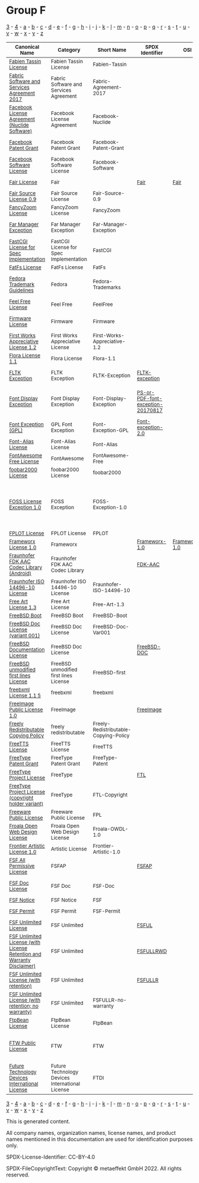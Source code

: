 # Group F

[3](../[3]/README.md) -
[4](../[4]/README.md) -
[a](../[a]/README.md) - 
[b](../[b]/README.md) - 
[c](../[c]/README.md) - 
[d](../[d]/README.md) - 
[e](../[e]/README.md) - 
[f](../[f]/README.md) - 
[g](../[g]/README.md) - 
[h](../[h]/README.md) - 
[i](../[i]/README.md) - 
[j](../[j]/README.md) - 
[k](../[k]/README.md) - 
[l](../[l]/README.md) - 
[m](../[m]/README.md) - 
[n](../[n]/README.md) - 
[o](../[o]/README.md) - 
[p](../[p]/README.md) - 
[q](../[q]/README.md) - 
[r](../[r]/README.md) - 
[s](../[s]/README.md) - 
[t](../[t]/README.md) - 
[u](../[u]/README.md) - 
[v](../[v]/README.md) - 
[w](../[w]/README.md) - 
[x](../[x]/README.md) - 
[y](../[y]/README.md) - 
[z](../[z]/README.md)

|<sup>Canonical Name</sup>|<sup>Category</sup>|<sup>Short Name</sup>|<sup>SPDX Identifier</sup>|<sup>OSI</sup>|<sup>Open CoDE</sup>|<sup>ScanCode</sup>|<sup>Matched ScanCode</sup>|<sup>Type</sup>|
| --- | --- | --- | --- | --- | --- | --- | --- | --- |
|<sup>[Fabien Tassin License]([fa]/Fabien-Tassin-License.yaml)</sup>|<sup>Fabien Tassin License</sup>|<sup>Fabien-Tassin</sup>| | |<sup> </sup>|<sup>[fabien-tassin](https://github.com/nexB/scancode-toolkit/blob/develop/src/licensedcode/data/licenses/fabien-tassin.LICENSE)</sup>|<sup>[fabien-tassin](https://github.com/nexB/scancode-toolkit/blob/develop/src/licensedcode/data/licenses/fabien-tassin.LICENSE)</sup>|<sup>terms</sup>|
|<sup>[Fabric Software and Services Agreement 2017]([fa]/Fabric-Software-and-Services-Agreement-2017.yaml)</sup>|<sup>Fabric Software and Services Agreement</sup>|<sup>Fabric-Agreement-2017</sup>| | |<sup> </sup>|<sup>[fabric-agreement-2017](https://github.com/nexB/scancode-toolkit/blob/develop/src/licensedcode/data/licenses/fabric-agreement-2017.LICENSE)</sup>|<sup>[fabric-agreement-2017](https://github.com/nexB/scancode-toolkit/blob/develop/src/licensedcode/data/licenses/fabric-agreement-2017.LICENSE)</sup>|<sup>terms</sup>|
|<sup>[Facebook License Agreement (Nuclide Software)]([fa]/Facebook-License-Agreement-(Nuclide-Software).yaml)</sup>|<sup>Facebook License Agreement</sup>|<sup>Facebook-Nuclide</sup>| | |<sup> </sup>|<sup>[facebook-nuclide](https://github.com/nexB/scancode-toolkit/blob/develop/src/licensedcode/data/licenses/facebook-nuclide.LICENSE)</sup>|<sup>[facebook-nuclide](https://github.com/nexB/scancode-toolkit/blob/develop/src/licensedcode/data/licenses/facebook-nuclide.LICENSE)</sup>|<sup>terms</sup>|
|<sup>[Facebook Patent Grant]([fa]/Facebook-Patent-Grant.yaml)</sup>|<sup>Facebook Patent Grant</sup>|<sup>Facebook-Patent-Grant</sup>| | |<sup> </sup>|<sup>[facebook-patent-rights-2](https://github.com/nexB/scancode-toolkit/blob/develop/src/licensedcode/data/licenses/facebook-patent-rights-2.LICENSE)</sup>|<sup>[facebook-patent-rights-2](https://github.com/nexB/scancode-toolkit/blob/develop/src/licensedcode/data/licenses/facebook-patent-rights-2.LICENSE)</sup>|<sup>terms</sup>|
|<sup>[Facebook Software License]([fa]/Facebook-Software-License.yaml)</sup>|<sup>Facebook Software License</sup>|<sup>Facebook-Software</sup>| | |<sup> </sup>|<sup>[facebook-software-license](https://github.com/nexB/scancode-toolkit/blob/develop/src/licensedcode/data/licenses/facebook-software-license.LICENSE)</sup>|<sup>[facebook-software-license](https://github.com/nexB/scancode-toolkit/blob/develop/src/licensedcode/data/licenses/facebook-software-license.LICENSE)</sup>|<sup>terms</sup>|
|<sup>[Fair License]([fa]/Fair-License.yaml)</sup>|<sup>Fair</sup>|<sup> </sup>|<sup>[Fair](https://spdx.org/licenses/Fair.html)</sup>|<sup>[Fair](https://opensource.org/licenses/Fair)</sup>|<sup>not approved</sup>|<sup>[fair](https://github.com/nexB/scancode-toolkit/blob/develop/src/licensedcode/data/licenses/fair.LICENSE)</sup>|<sup>[fair](https://github.com/nexB/scancode-toolkit/blob/develop/src/licensedcode/data/licenses/fair.LICENSE)</sup>|<sup>terms</sup>|
|<sup>[Fair Source License 0.9]([fa]/Fair-Source-License-0.9.yaml)</sup>|<sup>Fair Source License</sup>|<sup>Fair-Source-0.9</sup>| | |<sup> </sup>|<sup>[fair-source-0.9](https://github.com/nexB/scancode-toolkit/blob/develop/src/licensedcode/data/licenses/fair-source-0.9.LICENSE)</sup>|<sup>[fair-source-0.9](https://github.com/nexB/scancode-toolkit/blob/develop/src/licensedcode/data/licenses/fair-source-0.9.LICENSE)</sup>|<sup>terms</sup>|
|<sup>[FancyZoom License]([fa]/FancyZoom-License.yaml)</sup>|<sup>FancyZoom License</sup>|<sup>FancyZoom</sup>| | |<sup> </sup>|<sup>[fancyzoom](https://github.com/nexB/scancode-toolkit/blob/develop/src/licensedcode/data/licenses/fancyzoom.LICENSE)</sup>|<sup>[fancyzoom](https://github.com/nexB/scancode-toolkit/blob/develop/src/licensedcode/data/licenses/fancyzoom.LICENSE)</sup>|<sup>terms</sup>|
|<sup>[Far Manager Exception]([fa]/Far-Manager-Exception.yaml)</sup>|<sup>Far Manager Exception</sup>|<sup>Far-Manager-Exception</sup>| | |<sup> </sup>|<sup>[far-manager-exception](https://github.com/nexB/scancode-toolkit/blob/develop/src/licensedcode/data/licenses/far-manager-exception.LICENSE)</sup>|<sup>[far-manager-exception](https://github.com/nexB/scancode-toolkit/blob/develop/src/licensedcode/data/licenses/far-manager-exception.LICENSE)</sup>|<sup>exception</sup>|
|<sup>[FastCGI License for Spec Implementation]([fa]/FastCGI-License-for-Spec-Implementation.yaml)</sup>|<sup>FastCGI License for Spec Implementation</sup>|<sup>FastCGI</sup>| | |<sup> </sup>|<sup>[openmarket-fastcgi](https://github.com/nexB/scancode-toolkit/blob/develop/src/licensedcode/data/licenses/openmarket-fastcgi.LICENSE)</sup>|<sup>[openmarket-fastcgi](https://github.com/nexB/scancode-toolkit/blob/develop/src/licensedcode/data/licenses/openmarket-fastcgi.LICENSE)</sup>|<sup>terms</sup>|
|<sup>[FatFs License]([fa]/FatFs-License.yaml)</sup>|<sup>FatFs License</sup>|<sup>FatFs</sup>| | |<sup> </sup>|<sup>[fatfs](https://github.com/nexB/scancode-toolkit/blob/develop/src/licensedcode/data/licenses/fatfs.LICENSE)</sup>|<sup>[fatfs](https://github.com/nexB/scancode-toolkit/blob/develop/src/licensedcode/data/licenses/fatfs.LICENSE)</sup>|<sup>terms</sup>|
|<sup>[Fedora Trademark Guidelines]([fe]/Fedora-Trademark-Guidelines.yaml)</sup>|<sup>Fedora</sup>|<sup>Fedora-Trademarks</sup>| | |<sup> </sup>| |<sup>[generic-trademark](https://github.com/nexB/scancode-toolkit/blob/develop/src/licensedcode/data/licenses/generic-trademark.LICENSE), [proprietary-license](https://github.com/nexB/scancode-toolkit/blob/develop/src/licensedcode/data/licenses/proprietary-license.LICENSE)</sup>|<sup>terms</sup>|
|<sup>[Feel Free License]([fe]/Feel-Free-License.yaml)</sup>|<sup>Feel Free</sup>|<sup>FeelFree</sup>| | |<sup> </sup>| | |<sup>terms</sup>|
|<sup>[Firmware License]([fi]/Firmware-License.yaml)</sup>|<sup>Firmware</sup>|<sup>Firmware</sup>| | |<sup> </sup>|<sup>[binary-linux-firmware](https://github.com/nexB/scancode-toolkit/blob/develop/src/licensedcode/data/licenses/binary-linux-firmware.LICENSE)</sup>|<sup>[bsd-new](https://github.com/nexB/scancode-toolkit/blob/develop/src/licensedcode/data/licenses/bsd-new.LICENSE)</sup>|<sup>terms</sup>|
|<sup>[First Works Appreciative License 1.2]([fi]/First-Works-Appreciative-License-1.2.yaml)</sup>|<sup>First Works Appreciative License</sup>|<sup>First-Works-Appreciative-1.2</sup>| | |<sup> </sup>|<sup>[first-works-appreciative-1.2](https://github.com/nexB/scancode-toolkit/blob/develop/src/licensedcode/data/licenses/first-works-appreciative-1.2.LICENSE)</sup>|<sup>[first-works-appreciative-1.2](https://github.com/nexB/scancode-toolkit/blob/develop/src/licensedcode/data/licenses/first-works-appreciative-1.2.LICENSE)</sup>|<sup>terms</sup>|
|<sup>[Flora License 1.1]([fl]/Flora-License-1.1.yaml)</sup>|<sup>Flora License</sup>|<sup>Flora-1.1</sup>| | |<sup> </sup>|<sup>[flora-1.1](https://github.com/nexB/scancode-toolkit/blob/develop/src/licensedcode/data/licenses/flora-1.1.LICENSE)</sup>|<sup>[flora-1.1](https://github.com/nexB/scancode-toolkit/blob/develop/src/licensedcode/data/licenses/flora-1.1.LICENSE)</sup>|<sup>terms</sup>|
|<sup>[FLTK Exception]([fl]/FLTK-Exception.yaml)</sup>|<sup>FLTK Exception</sup>|<sup>FLTK-Exception</sup>|<sup>[FLTK-exception](https://spdx.org/licenses/FLTK-exception.html)</sup>| |<sup> </sup>|<sup>[lgpl-2.0-fltk](https://github.com/nexB/scancode-toolkit/blob/develop/src/licensedcode/data/licenses/lgpl-2.0-fltk.LICENSE)</sup>|<sup>[fltk-exception-lgpl-2.0](https://github.com/nexB/scancode-toolkit/blob/develop/src/licensedcode/data/licenses/fltk-exception-lgpl-2.0.LICENSE)</sup>|<sup>exception</sup>|
|<sup>[Font Display Exception]([fo]/Font-Display-Exception.yaml)</sup>|<sup>Font Display Exception</sup>|<sup>Font-Display-Exception</sup>|<sup>[PS-or-PDF-font-exception-20170817](https://spdx.org/licenses/PS-or-PDF-font-exception-20170817.html)</sup>| |<sup> </sup>|<sup>[ps-or-pdf-font-exception-20170817](https://github.com/nexB/scancode-toolkit/blob/develop/src/licensedcode/data/licenses/ps-or-pdf-font-exception-20170817.LICENSE)</sup>|<sup>[agpl-3.0](https://github.com/nexB/scancode-toolkit/blob/develop/src/licensedcode/data/licenses/agpl-3.0.LICENSE), [ps-or-pdf-font-exception-20170817](https://github.com/nexB/scancode-toolkit/blob/develop/src/licensedcode/data/licenses/ps-or-pdf-font-exception-20170817.LICENSE)</sup>|<sup>exception</sup>|
|<sup>[Font Exception (GPL)]([fo]/Font-Exception-(GPL).yaml)</sup>|<sup>GPL Font Exception</sup>|<sup>Font-Exception-GPL</sup>|<sup>[Font-exception-2.0](https://spdx.org/licenses/Font-exception-2.0.html)</sup>| |<sup> </sup>|<sup>[font-exception-gpl](https://github.com/nexB/scancode-toolkit/blob/develop/src/licensedcode/data/licenses/font-exception-gpl.LICENSE)</sup>|<sup>[font-exception-gpl](https://github.com/nexB/scancode-toolkit/blob/develop/src/licensedcode/data/licenses/font-exception-gpl.LICENSE)</sup>|<sup>exception</sup>|
|<sup>[Font-Alias License]([fo]/Font-Alias-License.yaml)</sup>|<sup>Font-Alias License</sup>|<sup>Font-Alias</sup>| | |<sup> </sup>|<sup>[font-alias](https://github.com/nexB/scancode-toolkit/blob/develop/src/licensedcode/data/licenses/font-alias.LICENSE)</sup>|<sup>[font-alias](https://github.com/nexB/scancode-toolkit/blob/develop/src/licensedcode/data/licenses/font-alias.LICENSE)</sup>|<sup>terms</sup>|
|<sup>[FontAwesome Free License]([fo]/FontAwesome-Free-License.yaml)</sup>|<sup>FontAwesome</sup>|<sup>FontAwesome-Free</sup>| | |<sup> </sup>| |<sup>[cc-by-4.0](https://github.com/nexB/scancode-toolkit/blob/develop/src/licensedcode/data/licenses/cc-by-4.0.LICENSE), [mit](https://github.com/nexB/scancode-toolkit/blob/develop/src/licensedcode/data/licenses/mit.LICENSE), [ofl-1.1](https://github.com/nexB/scancode-toolkit/blob/develop/src/licensedcode/data/licenses/ofl-1.1.LICENSE)</sup>|<sup>terms</sup>|
|<sup>[foobar2000 License]([fo]/foobar2000-License.yaml)</sup>|<sup>foobar2000 License</sup>|<sup>foobar2000</sup>| | |<sup> </sup>|<sup>[foobar2000](https://github.com/nexB/scancode-toolkit/blob/develop/src/licensedcode/data/licenses/foobar2000.LICENSE)</sup>|<sup>[foobar2000](https://github.com/nexB/scancode-toolkit/blob/develop/src/licensedcode/data/licenses/foobar2000.LICENSE)</sup>|<sup>terms</sup>|
|<sup>[FOSS License Exception 1.0]([fo]/FOSS-License-Exception-1.0.yaml)</sup>|<sup>FOSS Exception</sup>|<sup>FOSS-Exception-1.0</sup>| | |<sup> </sup>| |<sup>[gpl-1.0-plus](https://github.com/nexB/scancode-toolkit/blob/develop/src/licensedcode/data/licenses/gpl-1.0-plus.LICENSE), [oracle-mysql-foss-exception-2.0](https://github.com/nexB/scancode-toolkit/blob/develop/src/licensedcode/data/licenses/oracle-mysql-foss-exception-2.0.LICENSE), [unknown-license-reference](https://github.com/nexB/scancode-toolkit/blob/develop/src/licensedcode/data/licenses/unknown-license-reference.LICENSE)</sup>|<sup>exception</sup>|
|<sup>[FPLOT License]([fp]/FPLOT-License.yaml)</sup>|<sup>FPLOT License</sup>|<sup>FPLOT</sup>| | |<sup> </sup>|<sup>[fplot](https://github.com/nexB/scancode-toolkit/blob/develop/src/licensedcode/data/licenses/fplot.LICENSE)</sup>|<sup>[fplot](https://github.com/nexB/scancode-toolkit/blob/develop/src/licensedcode/data/licenses/fplot.LICENSE)</sup>|<sup>terms</sup>|
|<sup>[Frameworx License 1.0]([fr]/Frameworx-License-1.0.yaml)</sup>|<sup>Frameworx</sup>|<sup> </sup>|<sup>[Frameworx-1.0](https://spdx.org/licenses/Frameworx-1.0.html)</sup>|<sup>[Frameworx-1.0](https://opensource.org/licenses/Frameworx-1.0)</sup>|<sup> </sup>|<sup>[frameworx-1.0](https://github.com/nexB/scancode-toolkit/blob/develop/src/licensedcode/data/licenses/frameworx-1.0.LICENSE)</sup>|<sup>[frameworx-1.0](https://github.com/nexB/scancode-toolkit/blob/develop/src/licensedcode/data/licenses/frameworx-1.0.LICENSE)</sup>|<sup>terms</sup>|
|<sup>[Fraunhofer FDK AAC Codec Library (Android)]([fr]/Fraunhofer-FDK-AAC-Codec-Library-(Android).yaml)</sup>|<sup>Fraunhofer FDK AAC Codec Library</sup>|<sup> </sup>|<sup>[FDK-AAC](https://spdx.org/licenses/FDK-AAC.html)</sup>| |<sup>not approved</sup>|<sup>[fraunhofer-fdk-aac-codec](https://github.com/nexB/scancode-toolkit/blob/develop/src/licensedcode/data/licenses/fraunhofer-fdk-aac-codec.LICENSE)</sup>|<sup>[fraunhofer-fdk-aac-codec](https://github.com/nexB/scancode-toolkit/blob/develop/src/licensedcode/data/licenses/fraunhofer-fdk-aac-codec.LICENSE)</sup>|<sup>terms</sup>|
|<sup>[Fraunhofer ISO 14496-10 License]([fr]/Fraunhofer-ISO-14496-10-License.yaml)</sup>|<sup>Fraunhofer ISO 14496-10 License</sup>|<sup>Fraunhofer-ISO-14496-10</sup>| | |<sup> </sup>|<sup>[fraunhofer-iso-14496-10](https://github.com/nexB/scancode-toolkit/blob/develop/src/licensedcode/data/licenses/fraunhofer-iso-14496-10.LICENSE)</sup>|<sup>[fraunhofer-iso-14496-10](https://github.com/nexB/scancode-toolkit/blob/develop/src/licensedcode/data/licenses/fraunhofer-iso-14496-10.LICENSE)</sup>|<sup>terms</sup>|
|<sup>[Free Art License 1.3]([fr]/Free-Art-License-1.3.yaml)</sup>|<sup>Free Art License</sup>|<sup>Free-Art-1.3</sup>| | |<sup> </sup>|<sup>[free-art-1.3](https://github.com/nexB/scancode-toolkit/blob/develop/src/licensedcode/data/licenses/free-art-1.3.LICENSE)</sup>|<sup>[free-art-1.3](https://github.com/nexB/scancode-toolkit/blob/develop/src/licensedcode/data/licenses/free-art-1.3.LICENSE)</sup>|<sup>terms</sup>|
|<sup>[FreeBSD Boot]([fr]/FreeBSD-Boot.yaml)</sup>|<sup>FreeBSD Boot</sup>|<sup>FreeBSD-Boot</sup>| | |<sup> </sup>|<sup>[freebsd-boot](https://github.com/nexB/scancode-toolkit/blob/develop/src/licensedcode/data/licenses/freebsd-boot.LICENSE)</sup>|<sup>[freebsd-boot](https://github.com/nexB/scancode-toolkit/blob/develop/src/licensedcode/data/licenses/freebsd-boot.LICENSE)</sup>|<sup>terms</sup>|
|<sup>[FreeBSD Doc License (variant 001)]([fr]/FreeBSD-Doc-License-(variant-001).yaml)</sup>|<sup>FreeBSD Doc License</sup>|<sup>FreeBSD-Doc-Var001</sup>| | |<sup> </sup>|<sup>[freebsd-doc](https://github.com/nexB/scancode-toolkit/blob/develop/src/licensedcode/data/licenses/freebsd-doc.LICENSE)</sup>|<sup>[freebsd-doc](https://github.com/nexB/scancode-toolkit/blob/develop/src/licensedcode/data/licenses/freebsd-doc.LICENSE)</sup>|<sup>terms</sup>|
|<sup>[FreeBSD Documentation License]([fr]/FreeBSD-Documentation-License.yaml)</sup>|<sup>FreeBSD Doc License</sup>|<sup> </sup>|<sup>[FreeBSD-DOC](https://spdx.org/licenses/FreeBSD-DOC.html)</sup>| |<sup>approved</sup>|<sup>[freebsd-doc](https://github.com/nexB/scancode-toolkit/blob/develop/src/licensedcode/data/licenses/freebsd-doc.LICENSE)</sup>|<sup>[freebsd-doc](https://github.com/nexB/scancode-toolkit/blob/develop/src/licensedcode/data/licenses/freebsd-doc.LICENSE)</sup>|<sup>terms</sup>|
|<sup>[FreeBSD unmodified first lines License]([fr]/FreeBSD-unmodified-first-lines-License.yaml)</sup>|<sup>FreeBSD unmodified first lines License</sup>|<sup>FreeBSD-first</sup>| | |<sup> </sup>|<sup>[freebsd-first](https://github.com/nexB/scancode-toolkit/blob/develop/src/licensedcode/data/licenses/freebsd-first.LICENSE)</sup>|<sup>[freebsd-first](https://github.com/nexB/scancode-toolkit/blob/develop/src/licensedcode/data/licenses/freebsd-first.LICENSE)</sup>|<sup>terms</sup>|
|<sup>[freebxml License 1.1 5]([fr]/freebxml-License-1.1-5.yaml)</sup>|<sup>freebxml</sup>|<sup>freebxml</sup>| | |<sup> </sup>| |<sup>[apache-1.1](https://github.com/nexB/scancode-toolkit/blob/develop/src/licensedcode/data/licenses/apache-1.1.LICENSE), [apache-2.0](https://github.com/nexB/scancode-toolkit/blob/develop/src/licensedcode/data/licenses/apache-2.0.LICENSE)</sup>|<sup>terms</sup>|
|<sup>[FreeImage Public License 1.0]([fr]/FreeImage-Public-License-1.0.yaml)</sup>|<sup>FreeImage</sup>|<sup> </sup>|<sup>[FreeImage](https://spdx.org/licenses/FreeImage.html)</sup>| |<sup>approved</sup>|<sup>[freeimage-1.0](https://github.com/nexB/scancode-toolkit/blob/develop/src/licensedcode/data/licenses/freeimage-1.0.LICENSE)</sup>|<sup>[freeimage-1.0](https://github.com/nexB/scancode-toolkit/blob/develop/src/licensedcode/data/licenses/freeimage-1.0.LICENSE)</sup>|<sup>terms</sup>|
|<sup>[Freely Redistributable Copying Policy]([fr]/Freely-Redistributable-Copying-Policy.yaml)</sup>|<sup>freely redistributable</sup>|<sup>Freely-Redistributable-Copying-Policy</sup>| | |<sup> </sup>| | |<sup>terms</sup>|
|<sup>[FreeTTS License]([fr]/FreeTTS-License.yaml)</sup>|<sup>FreeTTS License</sup>|<sup>FreeTTS</sup>| | |<sup> </sup>|<sup>[freetts](https://github.com/nexB/scancode-toolkit/blob/develop/src/licensedcode/data/licenses/freetts.LICENSE)</sup>|<sup>[freetts](https://github.com/nexB/scancode-toolkit/blob/develop/src/licensedcode/data/licenses/freetts.LICENSE)</sup>|<sup>terms</sup>|
|<sup>[FreeType Patent Grant]([fr]/FreeType-Patent-Grant.yaml)</sup>|<sup>FreeType Patent Grant</sup>|<sup>FreeType-Patent</sup>| | |<sup> </sup>|<sup>[freetype-patent](https://github.com/nexB/scancode-toolkit/blob/develop/src/licensedcode/data/licenses/freetype-patent.LICENSE)</sup>|<sup>[freetype-patent](https://github.com/nexB/scancode-toolkit/blob/develop/src/licensedcode/data/licenses/freetype-patent.LICENSE)</sup>|<sup>terms</sup>|
|<sup>[FreeType Project License]([fr]/FreeType-Project-License.yaml)</sup>|<sup>FreeType</sup>|<sup> </sup>|<sup>[FTL](https://spdx.org/licenses/FTL.html)</sup>| |<sup>approved</sup>|<sup>[freetype](https://github.com/nexB/scancode-toolkit/blob/develop/src/licensedcode/data/licenses/freetype.LICENSE)</sup>|<sup>[freetype](https://github.com/nexB/scancode-toolkit/blob/develop/src/licensedcode/data/licenses/freetype.LICENSE)</sup>|<sup>terms</sup>|
|<sup>[FreeType Project License (copyright holder variant)]([fr]/FreeType-Project-License-(copyright-holder-variant).yaml)</sup>|<sup>FreeType</sup>|<sup>FTL-Copyright</sup>| | |<sup> </sup>| |<sup>[freetype](https://github.com/nexB/scancode-toolkit/blob/develop/src/licensedcode/data/licenses/freetype.LICENSE)</sup>|<sup>terms</sup>|
|<sup>[Freeware Public License]([fr]/Freeware-Public-License.yaml)</sup>|<sup>Freeware Public License</sup>|<sup>FPL</sup>| | |<sup> </sup>|<sup>[fpl](https://github.com/nexB/scancode-toolkit/blob/develop/src/licensedcode/data/licenses/fpl.LICENSE)</sup>|<sup>[fpl](https://github.com/nexB/scancode-toolkit/blob/develop/src/licensedcode/data/licenses/fpl.LICENSE)</sup>|<sup>terms</sup>|
|<sup>[Froala Open Web Design License]([fr]/Froala-Open-Web-Design-License.yaml)</sup>|<sup>Froala Open Web Design License</sup>|<sup>Froala-OWDL-1.0</sup>| | |<sup> </sup>|<sup>[froala-owdl-1.0](https://github.com/nexB/scancode-toolkit/blob/develop/src/licensedcode/data/licenses/froala-owdl-1.0.LICENSE)</sup>|<sup>[froala-owdl-1.0](https://github.com/nexB/scancode-toolkit/blob/develop/src/licensedcode/data/licenses/froala-owdl-1.0.LICENSE)</sup>|<sup>terms</sup>|
|<sup>[Frontier Artistic License 1.0]([fr]/Frontier-Artistic-License-1.0.yaml)</sup>|<sup>Artistic License</sup>|<sup>Frontier-Artistic-1.0</sup>| | |<sup> </sup>|<sup>[frontier-1.0](https://github.com/nexB/scancode-toolkit/blob/develop/src/licensedcode/data/licenses/frontier-1.0.LICENSE)</sup>|<sup>[frontier-1.0](https://github.com/nexB/scancode-toolkit/blob/develop/src/licensedcode/data/licenses/frontier-1.0.LICENSE)</sup>|<sup>terms</sup>|
|<sup>[FSF All Permissive License]([fs]/FSF-All-Permissive-License.yaml)</sup>|<sup>FSFAP</sup>|<sup> </sup>|<sup>[FSFAP](https://spdx.org/licenses/FSFAP.html)</sup>| |<sup>approved</sup>|<sup>[fsf-ap](https://github.com/nexB/scancode-toolkit/blob/develop/src/licensedcode/data/licenses/fsf-ap.LICENSE)</sup>|<sup>[fsf-ap](https://github.com/nexB/scancode-toolkit/blob/develop/src/licensedcode/data/licenses/fsf-ap.LICENSE)</sup>|<sup>terms</sup>|
|<sup>[FSF Doc License]([fs]/FSF-Doc-License.yaml)</sup>|<sup>FSF Doc</sup>|<sup>FSF-Doc</sup>| | |<sup> </sup>| |<sup>[latex2e](https://github.com/nexB/scancode-toolkit/blob/develop/src/licensedcode/data/licenses/latex2e.LICENSE), [other-permissive](https://github.com/nexB/scancode-toolkit/blob/develop/src/licensedcode/data/licenses/other-permissive.LICENSE)</sup>|<sup>terms</sup>|
|<sup>[FSF Notice]([fs]/FSF-Notice.yaml)</sup>|<sup>FSF Notice</sup>|<sup>FSF</sup>| | |<sup> </sup>|<sup>[fsf-notice](https://github.com/nexB/scancode-toolkit/blob/develop/src/licensedcode/data/licenses/fsf-notice.LICENSE)</sup>|<sup>[fsf-notice](https://github.com/nexB/scancode-toolkit/blob/develop/src/licensedcode/data/licenses/fsf-notice.LICENSE)</sup>|<sup>terms</sup>|
|<sup>[FSF Permit]([fs]/FSF-Permit.yaml)</sup>|<sup>FSF Permit</sup>|<sup>FSF-Permit</sup>| | |<sup> </sup>| |<sup>[other-copyleft](https://github.com/nexB/scancode-toolkit/blob/develop/src/licensedcode/data/licenses/other-copyleft.LICENSE)</sup>|<sup>terms</sup>|
|<sup>[FSF Unlimited License]([fs]/FSF-Unlimited-License.yaml)</sup>|<sup>FSF Unlimited</sup>|<sup> </sup>|<sup>[FSFUL](https://spdx.org/licenses/FSFUL.html)</sup>| |<sup>approved</sup>|<sup>[fsf-free](https://github.com/nexB/scancode-toolkit/blob/develop/src/licensedcode/data/licenses/fsf-free.LICENSE)</sup>|<sup>[fsf-free](https://github.com/nexB/scancode-toolkit/blob/develop/src/licensedcode/data/licenses/fsf-free.LICENSE)</sup>|<sup>terms</sup>|
|<sup>[FSF Unlimited License (with License Retention and Warranty Disclaimer)]([fs]/FSF-Unlimited-License-(with-License-Retention-and-Warranty-Disclaimer).yaml)</sup>|<sup>FSF Unlimited</sup>|<sup> </sup>|<sup>[FSFULLRWD](https://spdx.org/licenses/FSFULLRWD.html)</sup>| |<sup> </sup>|<sup>[fsf-unlimited-no-warranty](https://github.com/nexB/scancode-toolkit/blob/develop/src/licensedcode/data/licenses/fsf-unlimited-no-warranty.LICENSE)</sup>|<sup>[fsf-unlimited-no-warranty](https://github.com/nexB/scancode-toolkit/blob/develop/src/licensedcode/data/licenses/fsf-unlimited-no-warranty.LICENSE)</sup>|<sup>terms</sup>|
|<sup>[FSF Unlimited License (with retention)]([fs]/FSF-Unlimited-License-(with-retention).yaml)</sup>|<sup>FSF Unlimited</sup>|<sup> </sup>|<sup>[FSFULLR](https://spdx.org/licenses/FSFULLR.html)</sup>| |<sup>approved</sup>|<sup>[fsf-unlimited](https://github.com/nexB/scancode-toolkit/blob/develop/src/licensedcode/data/licenses/fsf-unlimited.LICENSE)</sup>|<sup>[fsf-unlimited](https://github.com/nexB/scancode-toolkit/blob/develop/src/licensedcode/data/licenses/fsf-unlimited.LICENSE)</sup>|<sup>terms</sup>|
|<sup>[FSF Unlimited License (with retention; no warranty)]([fs]/FSF-Unlimited-License-(with-retention;no-warranty).yaml)</sup>|<sup>FSF Unlimited</sup>|<sup>FSFULLR-no-warranty</sup>| | |<sup> </sup>| | |<sup>terms</sup>|
|<sup>[FtpBean License]([ft]/FtpBean-License.yaml)</sup>|<sup>FtpBean License</sup>|<sup>FtpBean</sup>| | |<sup> </sup>|<sup>[ftpbean](https://github.com/nexB/scancode-toolkit/blob/develop/src/licensedcode/data/licenses/ftpbean.LICENSE)</sup>|<sup>[ftpbean](https://github.com/nexB/scancode-toolkit/blob/develop/src/licensedcode/data/licenses/ftpbean.LICENSE)</sup>|<sup>terms</sup>|
|<sup>[FTW Public License]([ft]/FTW-Public-License.yaml)</sup>|<sup>FTW</sup>|<sup>FTW</sup>| | |<sup> </sup>| |<sup>[lgpl-2.0-plus](https://github.com/nexB/scancode-toolkit/blob/develop/src/licensedcode/data/licenses/lgpl-2.0-plus.LICENSE), [wxwindows-exception-3.1](https://github.com/nexB/scancode-toolkit/blob/develop/src/licensedcode/data/licenses/wxwindows-exception-3.1.LICENSE)</sup>|<sup>terms</sup>|
|<sup>[Future Technology Devices International License]([fu]/Future-Technology-Devices-International-License.yaml)</sup>|<sup>Future Technology Devices International License</sup>|<sup>FTDI</sup>| | |<sup> </sup>|<sup>[ftdi](https://github.com/nexB/scancode-toolkit/blob/develop/src/licensedcode/data/licenses/ftdi.LICENSE)</sup>|<sup>[ftdi](https://github.com/nexB/scancode-toolkit/blob/develop/src/licensedcode/data/licenses/ftdi.LICENSE)</sup>|<sup>terms</sup>|

[3](../[3]/README.md) -
[4](../[4]/README.md) -
[a](../[a]/README.md) - 
[b](../[b]/README.md) - 
[c](../[c]/README.md) - 
[d](../[d]/README.md) - 
[e](../[e]/README.md) - 
[f](../[f]/README.md) - 
[g](../[g]/README.md) - 
[h](../[h]/README.md) - 
[i](../[i]/README.md) - 
[j](../[j]/README.md) - 
[k](../[k]/README.md) - 
[l](../[l]/README.md) - 
[m](../[m]/README.md) - 
[n](../[n]/README.md) - 
[o](../[o]/README.md) - 
[p](../[p]/README.md) - 
[q](../[q]/README.md) - 
[r](../[r]/README.md) - 
[s](../[s]/README.md) - 
[t](../[t]/README.md) - 
[u](../[u]/README.md) - 
[v](../[v]/README.md) - 
[w](../[w]/README.md) - 
[x](../[x]/README.md) - 
[y](../[y]/README.md) - 
[z](../[z]/README.md)


This is generated content.

All company names, organization names, license names, and product names mentioned in this documentation are used for identification purposes only.

SPDX-License-Identifier: CC-BY-4.0

SPDX-FileCopyrightText: Copyright © metaeffekt GmbH 2022. All rights reserved.
